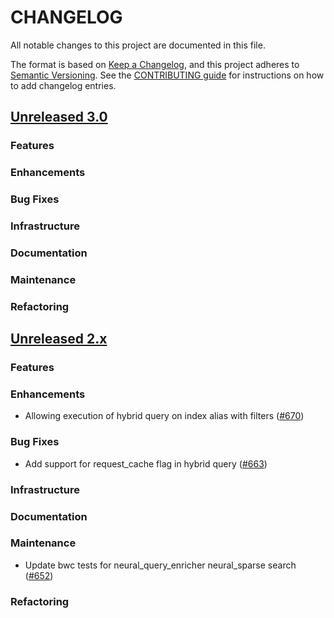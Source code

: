 # CHANGELOG
All notable changes to this project are documented in this file.

The format is based on [Keep a Changelog](https://keepachangelog.com/en/1.0.0/), and this project adheres to [Semantic Versioning](https://semver.org/spec/v2.0.0.html). See the [CONTRIBUTING guide](./CONTRIBUTING.md#Changelog) for instructions on how to add changelog entries.

## [Unreleased 3.0](https://github.com/opensearch-project/neural-search/compare/2.x...HEAD)
### Features
### Enhancements
### Bug Fixes
### Infrastructure
### Documentation
### Maintenance
### Refactoring

## [Unreleased 2.x](https://github.com/opensearch-project/neural-search/compare/2.13...2.x)
### Features
### Enhancements
- Allowing execution of hybrid query on index alias with filters ([#670](https://github.com/opensearch-project/neural-search/pull/670))
### Bug Fixes
- Add support for request_cache flag in hybrid query ([#663](https://github.com/opensearch-project/neural-search/pull/663))
### Infrastructure
### Documentation
### Maintenance
- Update bwc tests for neural_query_enricher neural_sparse search ([#652](https://github.com/opensearch-project/neural-search/pull/652))
### Refactoring
